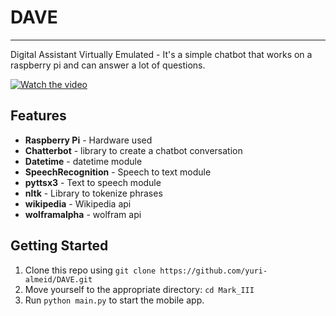 # DAVE

---

Digital Assistant Virtually Emulated - It's a simple chatbot that works on a raspberry pi and can answer a lot of questions.

[![Watch the video](https://j.gifs.com/D1gODA.gif)](https://www.youtube.com/watch?v=ydsc-WqjYlQ)

## Features

- **Raspberry Pi** - Hardware used
- **Chatterbot** - library to create a chatbot conversation
- **Datetime** -  datetime module
- **SpeechRecognition** - Speech to text module 
- **pyttsx3** -  Text to speech module
- **nltk** - Library to tokenize phrases
- **wikipedia** - Wikipedia api
- **wolframalpha** - wolfram api



## Getting Started

1. Clone this repo using `git clone https://github.com/yuri-almeid/DAVE.git`
2. Move yourself to the appropriate directory: `cd Mark_III`
3. Run `python main.py` to start the mobile app.

